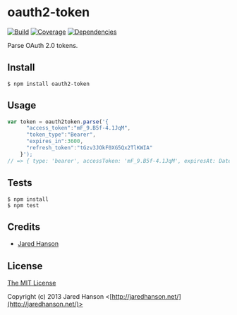 # oauth2-token

[![Build](https://travis-ci.org/jaredhanson/node-oauth2-token.png)](http://travis-ci.org/jaredhanson/node-oauth2-token)
[![Coverage](https://coveralls.io/repos/jaredhanson/node-oauth2-token/badge.png)](https://coveralls.io/r/jaredhanson/node-oauth2-token)
[![Dependencies](https://david-dm.org/jaredhanson/node-oauth2-token.png)](http://david-dm.org/jaredhanson/node-oauth2-token)


Parse OAuth 2.0 tokens.

## Install

    $ npm install oauth2-token

## Usage

```javascript
var token = oauth2token.parse('{
      "access_token":"mF_9.B5f-4.1JqM",
      "token_type":"Bearer",
      "expires_in":3600,
      "refresh_token":"tGzv3JOkF0XG5Qx2TlKWIA"
    }');
// => { type: 'bearer', accessToken: 'mF_9.B5f-4.1JqM', expiresAt: Date(...) }
```

## Tests

    $ npm install
    $ npm test

## Credits

  - [Jared Hanson](http://github.com/jaredhanson)

## License

[The MIT License](http://opensource.org/licenses/MIT)

Copyright (c) 2013 Jared Hanson <[http://jaredhanson.net/](http://jaredhanson.net/)>

